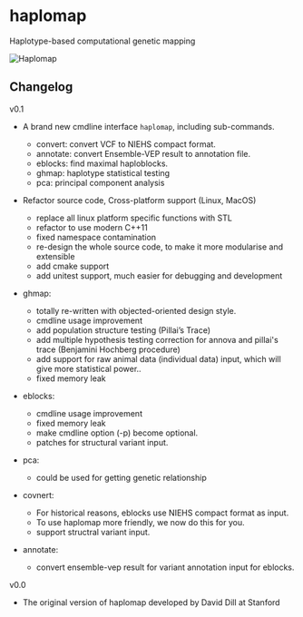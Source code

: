 # haplomap
Haplotype-based computational genetic mapping  

![Haplomap](https://github.com/zqfang/haplomap/workflows/Haplomap/badge.svg)



## Changelog
v0.1
* A brand new cmdline interface `haplomap`, including sub-commands.
  - convert: convert VCF to NIEHS compact format.
  - annotate: convert Ensemble-VEP result to annotation file.
  - eblocks: find maximal haploblocks.
  - ghmap: haplotype statistical testing
  - pca: principal component analysis
  
* Refactor source code, Cross-platform support (Linux, MacOS)
  - replace all linux platform specific functions with STL
  - refactor to use modern C++11
  - fixed namespace contamination
  - re-design the whole source code, to make it more modularise and extensible 
  - add cmake support
  - add unitest support, much easier for debugging and development 

* ghmap:
  - totally re-written with objected-oriented design style.
  - cmdline usage improvement
  - add population structure testing (Pillai’s Trace)
  - add multiple hypothesis testing correction for annova and pillai's trace (Benjamini Hochberg procedure)
  - add support for raw animal data (individual data) input, which will give more statistical power..
  - fixed memory leak 
* eblocks:
  - cmdline usage improvement
  - fixed memory leak
  - make cmdline option (-p) become optional. 
  - patches for structural variant input.
* pca: 
  - could be used for getting genetic relationship 
* covnert:
  - For historical reasons, eblocks use NIEHS compact format as input. 
  - To use haplomap more friendly, we now do this for you. 
  - support structral variant input. 
* annotate:
  - convert ensemble-vep result for variant annotation input for eblocks.
 

v0.0
* The original version of haplomap developed by David Dill at Stanford